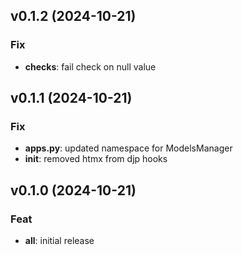 ## v0.1.2 (2024-10-21)

### Fix

- **checks**: fail check on null value

## v0.1.1 (2024-10-21)

### Fix

- **apps.py**: updated namespace for ModelsManager
- **init**: removed htmx from djp hooks

## v0.1.0 (2024-10-21)

### Feat

- **all**: initial release
